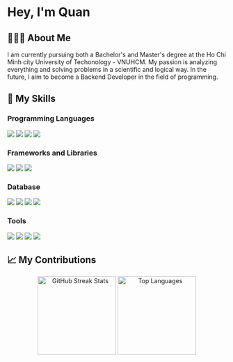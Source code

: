 <!--Rename code.md to README.md or copy all this code paste inside your profileName/README.md-->

# Hey, I'm Quan

## 🧑🏻‍💻 About Me

I am currently pursuing both a Bachelor's and Master's degree at the Ho Chi Minh city University of Techonology - VNUHCM. My passion is analyzing everything and solving problems in a scientific and logical way. In the future, I aim to become a Backend Developer in the field of programming.

## 🚀 My Skills

### Programming Languages

<p>
  <img src="https://img.shields.io/badge/HTML5-E34F26?style=for-the-badge&logo=html5&logoColor=white" />
  <img src="https://img.shields.io/badge/CSS3-1572B6?style=for-the-badge&logo=css3&logoColor=white" />
  <img src="https://img.shields.io/badge/JavaScript-323330?style=for-the-badge&logo=javascript&logoColor=F7DF1E" />
  <img src="https://img.shields.io/badge/C%2B%2B-00599C?style=for-the-badge&logo=c%2B%2B&logoColor=white" />
</p>

### Frameworks and Libraries

<p>
  <img src="https://img.shields.io/badge/Node.js-339933?style=for-the-badge&logo=nodedotjs&logoColor=white" />
  <img src="https://img.shields.io/badge/React-20232A?style=for-the-badge&logo=react&logoColor=61DAFB" />
  <img src="https://img.shields.io/badge/Tailwind_CSS-38B2AC?style=for-the-badge&logo=tailwind-css&logoColor=white" />
</p>

### Database

<p>
  <img src="https://img.shields.io/badge/MySQL-FF5733?style=for-the-badge&logo=mysql&logoColor=white" /> 
  <img src="https://img.shields.io/badge/PostgresQL-33C1FF?style=for-the-badge&logo=postgresql&logoColor=white" />
  <img src="https://img.shields.io/badge/Redis-FF4500?style=for-the-badge&logo=redis&logoColor=white" />
  <img src="https://img.shields.io/badge/MongoDB-4CAF50?style=for-the-badge&logo=mongodb&logoColor=white" />

</p>

### Tools

<p>
  <img src="https://img.shields.io/badge/Visual_Studio_Code-0078D4?style=for-the-badge&logo=visual%20studio%20code&logoColor=white" />
  <img src="https://img.shields.io/badge/Git-F05032?style=for-the-badge&logo=git&logoColor=white" />
  <img src="https://img.shields.io/badge/Docker-2496ED?style=for-the-badge&logo=docker&logoColor=white" />
  <img src="https://img.shields.io/badge/NPM-CB3837?style=for-the-badge&logo=npm&logoColor=white" />

</p>

## 📈 My Contributions

<p align="center">
  <img height="180em" src="https://github-readme-streak-stats.herokuapp.com?user=i4gs&theme=vue-dark&hide_border=true&date_format=M%20j%5B%2C%20Y%5D" alt="GitHub Streak Stats" />
  <img height="180em" src="https://github-readme-stats.vercel.app/api/top-langs/?username=i4gs&layout=compact&theme=cobalt&hide_border=true" alt="Top Languages" />
</p>
